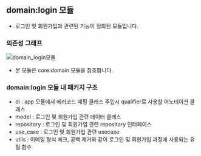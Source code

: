 ## domain:login 모듈
- 로그인 및 회원가입과 관련된 기능이 정의된 모듈입니다.

### 의존성 그래프
![domain_login모듈](https://github.com/l5x5l/travel_diary/assets/39579912/7aac2809-feef-485f-a41f-01a1b3f17da2)
- 본 모듈은 core:domain 모듈을 참조합니다.

### domain:login 모듈 내 패키지 구조
- di : app 모듈에서 에러코드 매핑 클래스 주입시 qualifier로 사용할 어노테이션 클래스
- model : 로그인 및 회원가입 관련 데이터 클래스
- repository : 로그인 및 회원가입 관련 repository 인터페이스
- use_case : 로그인 및 회원가입 관련 usecase
- utils : 이메일 형식 체크, 공백 제거와 같이 로그인 및 회원가입 과정에 사용되는 유틸 함수
